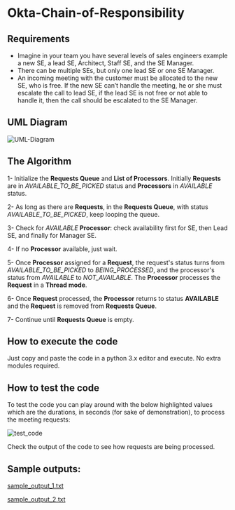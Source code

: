# Okta-Chain-of-Responsibility
## Requirements
- Imagine in your team you have several levels of sales engineers example a new SE, a lead SE, Architect, Staff SE, and the SE Manager. 
- There can be multiple SEs, but only one lead SE or one SE Manager.
- An incoming meeting with the customer must be allocated to the new SE, who is free. If the new SE can’t handle the meeting, he or she must escalate the call to lead SE, if the lead SE is not free or not able to handle it, then the call should be escalated to the SE Manager.

## UML Diagram
![UML-Diagram](https://user-images.githubusercontent.com/20292284/143785587-5074f7f4-fb94-418e-a70e-163f66069388.PNG)


## The Algorithm
1- Initialize the **Requests Queue** and **List of Processors**. Initially **Requests** are in _AVAILABLE_TO_BE_PICKED_ status and **Processors** in _AVAILABLE_ status.  
  
2- As long as there are **Requests**, in the **Requests Queue**, with status _AVAILABLE_TO_BE_PICKED_, keep looping the queue.  
  
3- Check for _AVAILABLE_ **Processor**: check availability first for SE, then Lead SE, and finally for Manager SE.  
  
4- If no **Processor** available, just wait.  
  
5- Once **Processor** assigned for a **Request**, the request's status turns from _AVAILABLE_TO_BE_PICKED_ to _BEING_PROCESSED_, and the processor's status from _AVAILABLE_ to _NOT_AVAILABLE_. The **Processor** processes the **Request** in a **Thread mode**.   
  
6- Once **Request** processed, the **Processor** returns to status **AVAILABLE** and the **Request** is removed from **Requests Queue**.  
  
7- Continue until **Requests Queue** is empty.

## How to execute the code
Just copy and paste the code in a python 3.x editor and execute. No extra modules required.

## How to test the code
To test the code you can play around with the below highlighted values which are the durations, in seconds (for sake of demonstration), to process the meeting requests:  

![test_code](https://user-images.githubusercontent.com/20292284/143786136-4df5ef8c-f83f-4ce8-bfee-7aee2c3efa6a.png)

Check the output of the code to see how requests are being processed.

## Sample outputs:
[sample_output_1.txt](https://github.com/ralphsawaya/Okta-Chain-of-Responsibility/files/7614365/sample_output_1.txt)  

[sample_output_2.txt](https://github.com/ralphsawaya/Okta-Chain-of-Responsibility/files/7614386/sample_output_2.txt)
